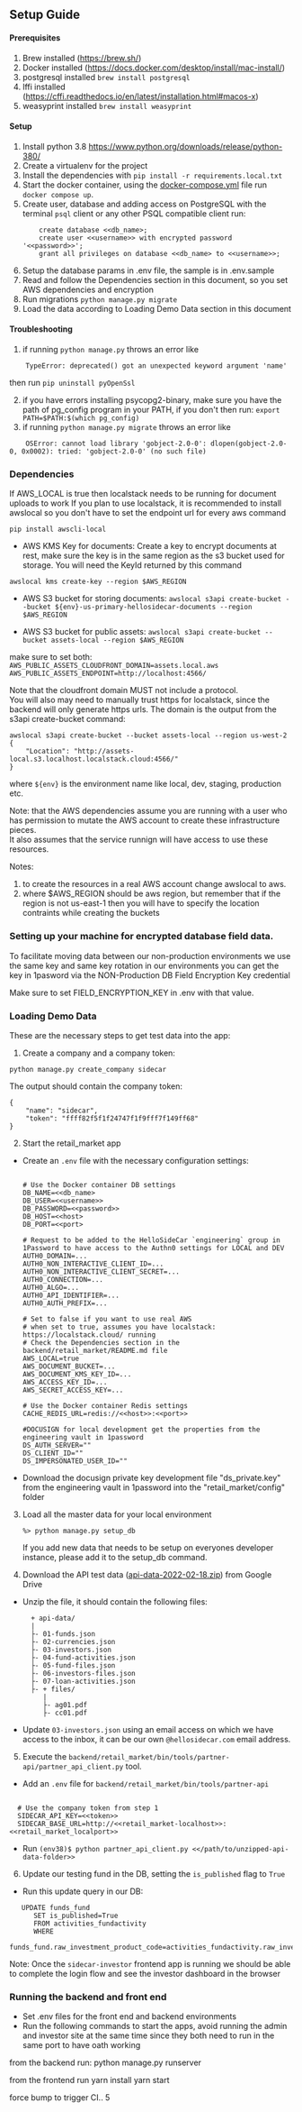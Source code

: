 ## Setup Guide

#### Prerequisites

1. Brew installed (https://brew.sh/)
2. Docker installed (https://docs.docker.com/desktop/install/mac-install/)
3. postgresql installed `brew install postgresql`
4. lffi installed (https://cffi.readthedocs.io/en/latest/installation.html#macos-x)
5. weasyprint installed `brew install weasyprint`

#### Setup

1. Install python 3.8 https://www.python.org/downloads/release/python-380/
2. Create a virtualenv for the project
3. Install the dependencies with `pip install -r requirements.local.txt`
4. Start the docker container, using the [docker-compose.yml](../../docker-compose.yml) file run `docker compose up`.
5. Create user, database and adding access on PostgreSQL with the terminal `psql` client or any other PSQL compatible client run:
    ```
        create database <<db_name>;
        create user <<username>> with encrypted password '<<password>>';
        grant all privileges on database <<db_name> to <<username>>;
    ```
6. Setup the database params in .env file, the sample is in .env.sample
7. Read and follow the Dependencies section in this document, so you set AWS dependencies and encryption
8. Run migrations `python manage.py migrate`
9. Load the data according to Loading Demo Data section in this document


#### Troubleshooting

1. if running `python manage.py` throws an error like
```
    TypeError: deprecated() got an unexpected keyword argument 'name'
``` 
then run `pip uninstall pyOpenSsl`

2. if you have errors installing psycopg2-binary, make sure you have the path of pg_config program in your PATH, if you don't then run: `export PATH=$PATH:$(which pg_config)`
3. if running `python manage.py migrate` throws an error like
```
    OSError: cannot load library 'gobject-2.0-0': dlopen(gobject-2.0-0, 0x0002): tried: 'gobject-2.0-0' (no such file)
``` 

### Dependencies
If AWS_LOCAL is true then localstack needs to be running for document uploads to work
If you plan to use localstack, it is recommended to install awslocal so you don't have to set the endpoint url for every aws command

`pip install awscli-local`

* AWS KMS Key for documents:
    Create a key to encrypt documents at rest, make sure the key is in the same region as the s3 bucket used for storage.  You will need the KeyId returned by this command

`awslocal kms create-key --region $AWS_REGION`

* AWS S3 bucket for storing documents:
`awslocal s3api create-bucket --bucket ${env}-us-primary-hellosidecar-documents --region $AWS_REGION`

* AWS S3 bucket for public assets:
`awslocal s3api create-bucket --bucket assets-local --region $AWS_REGION`

make sure to set both:
  `AWS_PUBLIC_ASSETS_CLOUDFRONT_DOMAIN=assets.local.aws`
  `AWS_PUBLIC_ASSETS_ENDPOINT=http://localhost:4566/`

Note that the cloudfront domain MUST not include a protocol.  
You will also may need to manually trust https for localstack, since the backend will only generate https urls.
The domain is the output from the s3api create-bucket command:

    awslocal s3api create-bucket --bucket assets-local --region us-west-2
    {
        "Location": "http://assets-local.s3.localhost.localstack.cloud:4566/"
    }


where `${env}` is the environment name like local, dev, staging, production etc.

Note: that the AWS dependencies assume you are running with a user who has permission to mutate the AWS account to create these infrastructure pieces.  
It also assumes that the service runnign will have access to use these resources.

Notes:
1. to create the resources in a real AWS account change awslocal to aws.
2. where $AWS_REGION should be aws region, but remember that if the region is not us-east-1 then you will have to specify the location contraints while creating the buckets

### Setting up your machine for encrypted database field data.
To facilitate moving data between our non-production environments we use the same key and same key rotation in our
environments you can get the key in 1pasword via the NON-Production DB Field Encryption Key credential

Make sure to set FIELD_ENCRYPTION_KEY in .env with that value.


### Loading Demo Data

These are the necessary steps to get test data into the app:

1. Create a company and a company token:
```
python manage.py create_company sidecar
```
The output should contain the company token:
```
{
    "name": "sidecar",
    "token": "ffff82f5f1f24747f1f9fff7f149ff68"
}
```

2. Start the retail_market app
  - Create an `.env` file with the necessary configuration settings:
    ```

    # Use the Docker container DB settings
    DB_NAME=<<db_name>
    DB_USER=<<username>>
    DB_PASSWORD=<<password>>
    DB_HOST=<<host>
    DB_PORT=<<port>

    # Request to be added to the HelloSideCar `engineering` group in 1Password to have access to the Authn0 settings for LOCAL and DEV
    AUTH0_DOMAIN=...
    AUTH0_NON_INTERACTIVE_CLIENT_ID=...
    AUTH0_NON_INTERACTIVE_CLIENT_SECRET=...
    AUTH0_CONNECTION=...
    AUTH0_ALGO=...
    AUTH0_API_IDENTIFIER=...
    AUTH0_AUTH_PREFIX=...

    # Set to false if you want to use real AWS
    # when set to true, assumes you have localstack: https://localstack.cloud/ running
    # Check the Dependencies section in the backend/retail_market/README.md file
    AWS_LOCAL=true
    AWS_DOCUMENT_BUCKET=...
    AWS_DOCUMENT_KMS_KEY_ID=...
    AWS_ACCESS_KEY_ID=...
    AWS_SECRET_ACCESS_KEY=...

    # Use the Docker container Redis settings
    CACHE_REDIS_URL=redis://<<host>>:<<port>>

    #DOCUSIGN for local development get the properties from the engineering vault in 1password 
    DS_AUTH_SERVER=""
    DS_CLIENT_ID=""
    DS_IMPERSONATED_USER_ID=""

    ```
  - Download the docusign private key development file "ds_private.key" from the engineering vault in 1password into the "retail_market/config" folder 
3. Load all the master data for your local environment
    
    ```shell
    %> python manage.py setup_db
    ```

    If you add new data that needs to be setup on everyones developer instance, please add it to the setup_db command.   

4. Download the API test data ([api-data-2022-02-18.zip](https://drive.google.com/file/d/19_JjbiZ9ssTXpzK_qB-9VxUAvFdarEe-/view?usp=sharing)) from Google Drive
  - Unzip the file, it should contain the following files:
    ```
      + api-data/
      |
      ├- 01-funds.json
      ├- 02-currencies.json
      ├- 03-investors.json
      ├- 04-fund-activities.json
      ├- 05-fund-files.json
      ├- 06-investors-files.json
      ├- 07-loan-activities.json
      ├- + files/
         |
         ├- ag01.pdf
         ├- cc01.pdf
    ```
  - Update `03-investors.json` using an email access on which we have access to the inbox, it can be our own  `@hellosidecar.com` email address.


5. Execute the `backend/retail_market/bin/tools/partner-api/partner_api_client.py` tool.
  - Add an `.env` file for `backend/retail_market/bin/tools/partner-api`
  ```

    # Use the company token from step 1
    SIDECAR_API_KEY=<<token>>
    SIDECAR_BASE_URL=http://<<retail_market-localhost>>:<<retail_market_localport>>
  ```
  - Run `(env38)$ python partner_api_client.py <</path/to/unzipped-api-data-folder>>`
  
6. Update our testing fund in the DB, setting the `is_published` flag to `True`
  - Run this update query in our DB:
  ```
     UPDATE funds_fund 
        SET is_published=True
        FROM activities_fundactivity
        WHERE 
            funds_fund.raw_investment_product_code=activities_fundactivity.raw_investment_product_code;  
  ```

Note:
Once the `sidecar-investor` frontend app is running we should be able to complete the login flow and see the investor dashboard in the browser

### Running the backend and front end
- Set .env files for the front end and backend environments
- Run the following commands to start the apps, avoid running the admin and investor site at the same time since they both need to run in the same port to have oath working

from the backend run:
    python manage.py runserver

from the frontend run
    yarn install
    yarn start


force bump to trigger CI.. 5

